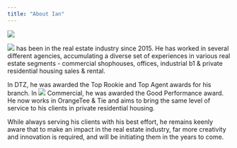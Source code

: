 ```yaml
---
title: "About Ian"
---
```


<style>
	header h1{display:none;}
</style>

<img src="/profile.jpg" class="profile-image">
<br>

<img src="/text/name.png" class="text-image"> has been in the real estate industry since 2015. He has worked in several different agencies, accumulating a diverse set of experiences in various real estate segments - commercial shophouses, offices, industrial b1 & private residential housing sales & rental.

In DTZ, he was awarded the Top Rookie and Top Agent awards for his branch. In <img src="/text/ct.png" class="text-image"> Commercial, he was awarded the Good Performance award. He now works in OrangeTee & Tie and aims to bring the same level of service to his clients in private residential housing.

While always serving his clients with his best effort, he remains keenly aware that to make an impact in the real estate industry, far more creativity and innovation is required, and will be initiating them in the years to come.